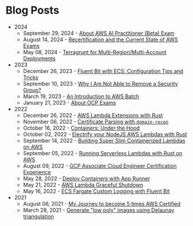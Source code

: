 # Blog Posts

- 2024
    - September 29, 2024 - [About AWS AI Practitioner (Beta) Exam](articles/about-ai-practitioner-beta-exam.md)
    - August 14, 2024 - [Recertification and the Current State of AWS Exams](articles/recertification-and-the-current-state-aws-exams.md)
    - May 08, 2024 - [Terragrunt for Multi-Region/Multi-Account Deployments](articles/terragrunt-for-multi-region-multi-account-deployments.md)
- 2023
    - December 26, 2023 - [Fluent Bit with ECS: Configuration Tips and Tricks](articles/fluentbit-with-ecs-configuration-tips-and-tricks.md)
    - September 10, 2023 - [Why I Am Not Able to Remove a Security Group?](articles/why-i-am-not-able-to-remove-a-security-group.md)
    - March 19, 2023 - [An Introduction to AWS Batch](articles/an-introduction-to-aws-batch.md)
    - January 21, 2023 - [About OCP Exams](articles/about-ocp-exams.md)
- 2022
    - December 26, 2022 - [AWS Lambda Extensions with Rust](articles/aws-lambda-extensions-with-rust.md)
    - November 06, 2022 - [Certificate Parsing with `domain-recon`](articles/certificate-parsing-with-domain-recon.md)
    - October 16, 2022 - [Containers: Under the Hood](articles/containers-under-the-hood.md)
    - October 02, 2022 - [Electrify your NodeJS AWS Lambdas with Rust](articles/electrify-your-nodejs-aws-lambdas-with-rust.md)
    - September 14, 2022 - [Building Super Slim Containerized Lambdas on AWS](articles/building-super-slim-containerized-lambdas.md)
    - September 05, 2022 - [Running Serverless Lambdas with Rust on AWS](articles/running-serverless-lambdas-with-rust-aws.md)
    - August 09, 2022 - [GCP Associate Cloud Engineer Certification Experience](articles/gcp-associate-cloud-engineer-certification-experience.md)
    - May 28, 2022 - [Deploy Containers with App Runner](articles/deploy-containers-with-app-runner.md)
    - May 21, 2022 - [AWS Lambda Graceful Shutdown](articles/aws-lambda-graceful-shutdown.md)
    - May 16, 2022 - [ECS Fargate Custom Logging with Fluent Bit](articles/ecs-custom-logging-with-fluentbit.md)
- 2021
    - August 06, 2021 - [My Journey to become 5 times AWS Certified](articles/my-journey-to-become-5-times-aws-certified.md)
    - March 28, 2021 - [Generate "low poly" images using Delaunay triangulation](articles/generate-low-poly-images-using-del-triangulation.md)